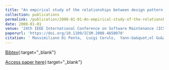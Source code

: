 ```yaml
---
title: "An empirical study of the relationships between design pattern roles and class change proneness"
collection: publications
permalink: /publication/2008-01-01-An-empirical-study-of-the-relationships-between-design-pattern-roles-and-class-change-proneness
date: 2008-01-01
venue: '24th IEEE International Conference on Software Maintenance (ICSM 2008), September 28 - October 4, 2008, Beijing, China'
paperurl: 'https://doi.org/10.1109/ICSM.2008.4658070'
citation: ' Massimiliano Di Penta,  Luigi Cerulo,  Yann-Ga&quot;el Gu&apos;eh&apos;eneuc,  Giuliano Antoniol, &quot;An empirical study of the relationships between design pattern roles and class change proneness.&quot; 24th IEEE International Conference on Software Maintenance (ICSM 2008), September 28 - October 4, 2008, Beijing, China, 2008.'
---
```

[Bibtex](https://dblp.org/rec/bib/conf/icsm/PentaCGA08){:target="_blank"}

[Access paper here](https://doi.org/10.1109/ICSM.2008.4658070){:target="_blank"}
